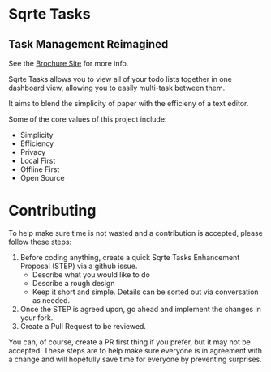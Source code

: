 # Sqrte Tasks

## Task Management Reimagined

See the [Brochure Site](https://tasks.sqrte.com/info/) for more info.

Sqrte Tasks allows you to view all of your todo lists together in one dashboard view, allowing you to easily multi-task between them.

It aims to blend the simplicity of paper with the efficieny of a text editor.

Some of the core values of this project include:
- Simplicity
- Efficiency
- Privacy
- Local First
- Offline First
- Open Source

# Contributing

To help make sure time is not wasted and a contribution is accepted, please follow these steps:

1) Before coding anything, create a quick Sqrte Tasks Enhancement Proposal (STEP) via a github issue.
    - Describe what you would like to do
    - Describe a rough design
    - Keep it short and simple. Details can be sorted out via conversation as needed.
2) Once the STEP is agreed upon, go ahead and implement the changes in your fork.
3) Create a Pull Request to be reviewed.

You can, of course, create a PR first thing if you prefer, but it may not be accepted. These steps are to help make sure everyone is in agreement with a change and will hopefully save time for everyone by preventing surprises.

